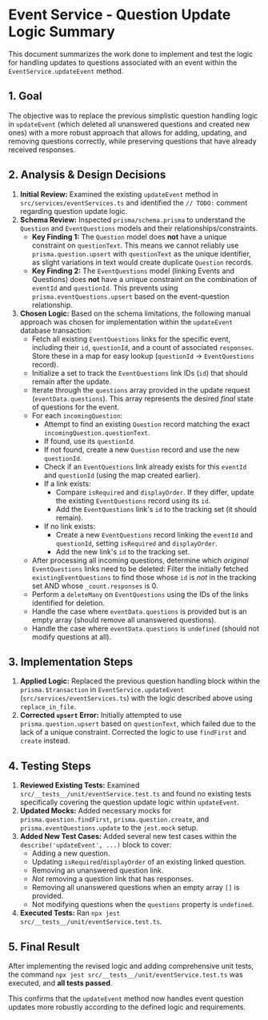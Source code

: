 # Event Service - Question Update Logic Summary

This document summarizes the work done to implement and test the logic for handling updates to questions associated with an event within the `EventService.updateEvent` method.

## 1. Goal

The objective was to replace the previous simplistic question handling logic in `updateEvent` (which deleted all unanswered questions and created new ones) with a more robust approach that allows for adding, updating, and removing questions correctly, while preserving questions that have already received responses.

## 2. Analysis & Design Decisions

1.  **Initial Review:** Examined the existing `updateEvent` method in `src/services/eventServices.ts` and identified the `// TODO:` comment regarding question update logic.
2.  **Schema Review:** Inspected `prisma/schema.prisma` to understand the `Question` and `EventQuestions` models and their relationships/constraints.
    *   **Key Finding 1:** The `Question` model does **not** have a unique constraint on `questionText`. This means we cannot reliably use `prisma.question.upsert` with `questionText` as the unique identifier, as slight variations in text would create duplicate `Question` records.
    *   **Key Finding 2:** The `EventQuestions` model (linking Events and Questions) does **not** have a unique constraint on the combination of `eventId` and `questionId`. This prevents using `prisma.eventQuestions.upsert` based on the event-question relationship.
3.  **Chosen Logic:** Based on the schema limitations, the following manual approach was chosen for implementation within the `updateEvent` database transaction:
    *   Fetch all existing `EventQuestions` links for the specific event, including their `id`, `questionId`, and a count of associated `responses`. Store these in a map for easy lookup (`questionId` -> `EventQuestions` record).
    *   Initialize a set to track the `EventQuestions` link IDs (`id`) that should remain after the update.
    *   Iterate through the `questions` array provided in the update request (`eventData.questions`). This array represents the desired *final* state of questions for the event.
    *   For each `incomingQuestion`:
        *   Attempt to find an existing `Question` record matching the exact `incomingQuestion.questionText`.
        *   If found, use its `questionId`.
        *   If not found, create a new `Question` record and use the new `questionId`.
        *   Check if an `EventQuestions` link already exists for this `eventId` and `questionId` (using the map created earlier).
        *   If a link exists:
            *   Compare `isRequired` and `displayOrder`. If they differ, update the existing `EventQuestions` record using its `id`.
            *   Add the `EventQuestions` link's `id` to the tracking set (it should remain).
        *   If no link exists:
            *   Create a new `EventQuestions` record linking the `eventId` and `questionId`, setting `isRequired` and `displayOrder`.
            *   Add the new link's `id` to the tracking set.
    *   After processing all incoming questions, determine which *original* `EventQuestions` links need to be deleted: Filter the initially fetched `existingEventQuestions` to find those whose `id` is *not* in the tracking set AND whose `_count.responses` is 0.
    *   Perform a `deleteMany` on `EventQuestions` using the IDs of the links identified for deletion.
    *   Handle the case where `eventData.questions` is provided but is an empty array (should remove all unanswered questions).
    *   Handle the case where `eventData.questions` is `undefined` (should not modify questions at all).

## 3. Implementation Steps

1.  **Applied Logic:** Replaced the previous question handling block within the `prisma.$transaction` in `EventService.updateEvent` (`src/services/eventServices.ts`) with the logic described above using `replace_in_file`.
2.  **Corrected `upsert` Error:** Initially attempted to use `prisma.question.upsert` based on `questionText`, which failed due to the lack of a unique constraint. Corrected the logic to use `findFirst` and `create` instead.

## 4. Testing Steps

1.  **Reviewed Existing Tests:** Examined `src/__tests__/unit/eventService.test.ts` and found no existing tests specifically covering the question update logic within `updateEvent`.
2.  **Updated Mocks:** Added necessary mocks for `prisma.question.findFirst`, `prisma.question.create`, and `prisma.eventQuestions.update` to the `jest.mock` setup.
3.  **Added New Test Cases:** Added several new test cases within the `describe('updateEvent', ...)` block to cover:
    *   Adding a new question.
    *   Updating `isRequired`/`displayOrder` of an existing linked question.
    *   Removing an unanswered question link.
    *   *Not* removing a question link that has responses.
    *   Removing all unanswered questions when an empty array `[]` is provided.
    *   Not modifying questions when the `questions` property is `undefined`.
4.  **Executed Tests:** Ran `npx jest src/__tests__/unit/eventService.test.ts`.

## 5. Final Result

After implementing the revised logic and adding comprehensive unit tests, the command `npx jest src/__tests__/unit/eventService.test.ts` was executed, and **all tests passed**.

This confirms that the `updateEvent` method now handles event question updates more robustly according to the defined logic and requirements.
